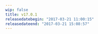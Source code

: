 ```yaml
---
wip: false
title: v17.0.1
releasedatebegin: "2017-03-21 11:00:15"
releasedateend: "2017-03-21 15:08:57"
---
```

